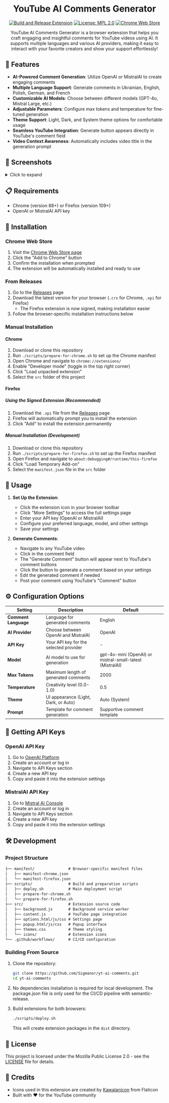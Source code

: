 <div align="center">

# YouTube AI Comments Generator

[![Build and Release Extension](https://github.com/Sigmanor/yt-ai-comments/actions/workflows/release.yml/badge.svg)](https://github.com/Sigmanor/yt-ai-comments/actions/workflows/release.yml)
[![License: MPL 2.0](https://img.shields.io/badge/License-MPL_2.0-brightgreen.svg)](https://opensource.org/licenses/MPL-2.0)
[![Chrome Web Store](https://img.shields.io/badge/Chrome_Web_Store-Available-4285F4?logo=googlechrome&logoColor=white)](https://chromewebstore.google.com/detail/youtube-ai-comments-gener/ikdjiofmkibkjecaknpmolmibjbkgalo)

YouTube AI Comments Generator is a browser extension that helps you craft engaging and insightful comments for YouTube videos using AI. It supports multiple languages and various AI providers, making it easy to interact with your favorite creators and show your support effortlessly!

</div>

## 🌟 Features

- **AI-Powered Comment Generation**: Utilize OpenAI or MistralAI to create engaging comments
- **Multiple Language Support**: Generate comments in Ukrainian, English, Polish, German, and French
- **Customizable AI Models**: Choose between different models (GPT-4o, Mistral Large, etc.)
- **Adjustable Parameters**: Configure max tokens and temperature for fine-tuned generation
- **Theme Support**: Light, Dark, and System theme options for comfortable usage
- **Seamless YouTube Integration**: Generate button appears directly in YouTube's comment field
- **Video Context Awareness**: Automatically includes video title in the generation prompt

## 📸 Screenshots

<details>
<summary style="cursor: pointer;">Click to expand</summary>

![Screenshot 1](assets/readme-screenshots/0.png)

![Screenshot 2](assets/readme-screenshots/1.png)

![Screenshot 3](assets/readme-screenshots/2.png)

</details>

## 📋 Requirements

- Chrome (version 88+) or Firefox (version 109+)
- OpenAI or MistralAI API key

## 🔧 Installation

### Chrome Web Store

1. Visit the [Chrome Web Store page](https://chromewebstore.google.com/detail/youtube-ai-comments-gener/ikdjiofmkibkjecaknpmolmibjbkgalo)
2. Click the "Add to Chrome" button
3. Confirm the installation when prompted
4. The extension will be automatically installed and ready to use

### From Releases

1. Go to the [Releases](https://github.com/Sigmanor/yt-ai-comments/releases) page
2. Download the latest version for your browser (`.crx` for Chrome, `.xpi` for Firefox)
   - The Firefox extension is now signed, making installation easier
3. Follow the browser-specific installation instructions below

### Manual Installation

#### Chrome

1. Download or clone this repository
2. Run `./scripts/prepare-for-chrome.sh` to set up the Chrome manifest
3. Open Chrome and navigate to `chrome://extensions/`
4. Enable "Developer mode" (toggle in the top right corner)
5. Click "Load unpacked extension"
6. Select the `src` folder of this project

#### Firefox

##### Using the Signed Extension (Recommended)

1. Download the `.xpi` file from the [Releases](https://github.com/Sigmanor/yt-ai-comments/releases) page
2. Firefox will automatically prompt you to install the extension
3. Click "Add" to install the extension permanently

##### Manual Installation (Development)

1. Download or clone this repository
2. Run `./scripts/prepare-for-firefox.sh` to set up the Firefox manifest
3. Open Firefox and navigate to `about:debugging#/runtime/this-firefox`
4. Click "Load Temporary Add-on"
5. Select the `manifest.json` file in the `src` folder

## 🚀 Usage

1. **Set Up the Extension**:
   - Click the extension icon in your browser toolbar
   - Click "More Settings" to access the full settings page
   - Enter your API key (OpenAI or MistralAI)
   - Configure your preferred language, model, and other settings
   - Save your settings

2. **Generate Comments**:
   - Navigate to any YouTube video
   - Click in the comment field
   - The "Generate Comment" button will appear next to YouTube's comment buttons
   - Click the button to generate a comment based on your settings
   - Edit the generated comment if needed
   - Post your comment using YouTube's "Comment" button

## ⚙️ Configuration Options

| Setting | Description | Default |
|---------|-------------|--------|
| **Comment Language** | Language for generated comments | English |
| **AI Provider** | Choose between OpenAI and MistralAI | OpenAI |
| **API Key** | Your API key for the selected provider | - |
| **Model** | AI model to use for generation | gpt-4o-mini (OpenAI) or mistral-small-latest (MistralAI) |
| **Max Tokens** | Maximum length of generated comments | 2000 |
| **Temperature** | Creativity level (0.0-1.0) | 0.5 |
| **Theme** | UI appearance (Light, Dark, or Auto) | Auto (System) |
| **Prompt** | Template for comment generation | Supportive comment template |

## 🔑 Getting API Keys

### OpenAI API Key

1. Go to [OpenAI Platform](https://platform.openai.com/)
2. Create an account or log in
3. Navigate to API Keys section
4. Create a new API key
5. Copy and paste it into the extension settings

### MistralAI API Key

1. Go to [Mistral AI Console](https://console.mistral.ai/)
2. Create an account or log in
3. Navigate to API Keys section
4. Create a new API key
5. Copy and paste it into the extension settings

## 🛠️ Development

### Project Structure

```
├── manifest/               # Browser-specific manifest files
│   ├── manifest-chrome.json
│   └── manifest-firefox.json
├── scripts/                # Build and preparation scripts
│   ├── deploy.sh           # Main deployment script
│   ├── prepare-for-chrome.sh
│   └── prepare-for-firefox.sh
├── src/                    # Extension source code
│   ├── background.js       # Background service worker
│   ├── content.js          # YouTube page integration
│   ├── options.html/js/css # Settings page
│   ├── popup.html/js/css   # Popup interface
│   ├── themes.css          # Theme styling
│   └── icons/              # Extension icons
└── .github/workflows/      # CI/CD configuration
```

### Building From Source

1. Clone the repository:
   ```bash
   git clone https://github.com/Sigmanor/yt-ai-comments.git
   cd yt-ai-comments
   ```

2. No dependencies installation is required for local development. The package.json file is only used for the CI/CD pipeline with semantic-release.

3. Build extensions for both browsers:
   ```bash
   ./scripts/deploy.sh
   ```
   This will create extension packages in the `dist` directory.

## 📝 License

This project is licensed under the Mozilla Public License 2.0 - see the [LICENSE](LICENSE) file for details.

## 🙏 Credits

- Icons used in this extension are created by [Kawalanicon](https://www.flaticon.com/authors/kawalanicon) from Flaticon
- Built with ❤️ for the YouTube community
